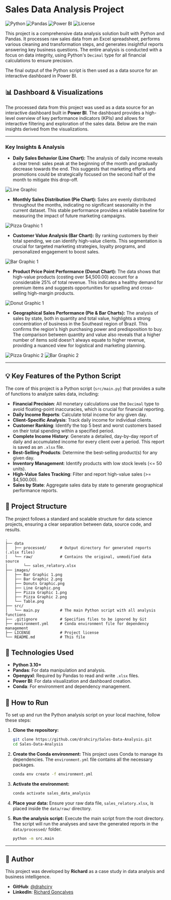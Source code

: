 # Sales Data Analysis Project

![Python](https://img.shields.io/badge/Python-3.10+-blue?style=for-the-badge&logo=python&logoColor=white)
![Pandas](https://img.shields.io/badge/Pandas-2.x-blue?style=for-the-badge&logo=pandas&logoColor=white)
![Power BI](https://img.shields.io/badge/Power%20BI-Desktop-yellow?style=for-the-badge&logo=powerbi&logoColor=white)
![License](https://img.shields.io/badge/License-MIT-green?style=for-the-badge)

This project is a comprehensive data analysis solution built with Python and Pandas. It processes raw sales data from an Excel spreadsheet, performs various cleaning and transformation steps, and generates insightful reports answering key business questions. The entire analysis is conducted with a focus on data integrity, using Python's `Decimal` type for all financial calculations to ensure precision.

The final output of the Python script is then used as a data source for an interactive dashboard in Power BI.

## 📊 Dashboard & Visualizations

The processed data from this project was used as a data source for an interactive dashboard built in **Power BI**. The dashboard provides a high-level overview of key performance indicators (KPIs) and allows for interactive filtering and exploration of the sales data. Below are the main insights derived from the visualizations.

---

### Key Insights & Analysis

-   **Daily Sales Behavior (Line Chart):** The analysis of daily income reveals a clear trend: sales peak at the beginning of the month and gradually decrease towards the end. This suggests that marketing efforts and promotions could be strategically focused on the second half of the month to mitigate this drop-off.

<img src="./images/Line Graphic.png" title="Line Graphic" alt="Line Graphic" justify-content="center">

-   **Monthly Sales Distribution (Pie Chart):** Sales are evenly distributed throughout the months, indicating no significant seasonality in the current dataset. This stable performance provides a reliable baseline for measuring the impact of future marketing campaigns.

<img src="./images/Pizza Graphic 1.png" title="Pizza Graphic 1" alt="Pizza Graphic 1" justify-content="center">

-   **Customer Value Analysis (Bar Chart):** By ranking customers by their total spending, we can identify high-value clients. This segmentation is crucial for targeted marketing strategies, loyalty programs, and personalized engagement to boost sales.

<img src="./images/Bar Graphic 1.png" title="Bar Graphic 1" alt="Bar Graphic 1" justify-content="center">

-   **Product Price Point Performance (Donut Chart):** The data shows that high-value products (costing over $4,500.00) account for a considerable 25% of total revenue. This indicates a healthy demand for premium items and suggests opportunities for upselling and cross-selling high-margin products.

<img src="./images/Donuts Graphic.png" title="Donut Graphic 1" alt="Donut Graphic 1" justify-content="center">

-   **Geographical Sales Performance (Pie & Bar Charts):** The analysis of sales by state, both in quantity and total value, highlights a strong concentration of business in the Southeast region of Brazil. This confirms the region's high purchasing power and predisposition to buy. The comparison between quantity and value also reveals that a higher number of items sold doesn't always equate to higher revenue, providing a nuanced view for logistical and marketing planning.

<img src="./images/Pizza Graphic 2.png" title="Pizza Graphic 2" alt="Pizza Graphic 2" justify-content="center">

<img src="./images/Bar Graphic 2.png" title="Bar Graphic 2" alt="Bar Graphic 2" justify-content="center">

---

## 💡 Key Features of the Python Script

The core of this project is a Python script (`src/main.py`) that provides a suite of functions to analyze sales data, including:

-   **Financial Precision**: All monetary calculations use the `Decimal` type to avoid floating-point inaccuracies, which is crucial for financial reporting.
-   **Daily Income Reports**: Calculate total income for any given day.
-   **Client-Specific Analysis**: Track daily income for individual clients.
-   **Customer Ranking**: Identify the top 5 best and worst customers based on their total spending within a specified period.
-   **Complete Income History**: Generate a detailed, day-by-day report of daily and accumulated income for every client over a period. This report is saved as an `.xlsx` file.
-   **Best-Selling Products**: Determine the best-selling product(s) for any given day.
-   **Inventory Management**: Identify products with low stock levels (<= 50 units).
-   **High-Value Sales Tracking**: Filter and report high-value sales (>= $4,500.00).
-   **Sales by State**: Aggregate sales data by state to generate geographical performance reports.

## 📁 Project Structure

The project follows a standard and scalable structure for data science projects, ensuring a clear separation between data, source code, and results.

```
.
├── data
│   ├── processed/      # Output directory for generated reports (.xlsx files)
│   └── raw/            # Contains the original, unmodified data source
│       └── sales_relatory.xlsx
├── images/
│   ├── Bar Graphic 1.png
│   ├── Bar Graphic 2.png
│   ├── Donuts Graphic.png
│   ├── Line Graphic.png
│   ├── Pizza Graphic 1.png
│   ├── Pizza Graphic 2.png
│   └── Table.png
├── src/
│   └── main.py         # The main Python script with all analysis functions
├── .gitignore          # Specifies files to be ignored by Git
├── environment.yml     # Conda environment file for dependency management
├── LICENSE             # Project license
└── README.md           # This file
```

## 🔧 Technologies Used

-   **Python 3.10+**
-   **Pandas**: For data manipulation and analysis.
-   **Openpyxl**: Required by Pandas to read and write `.xlsx` files.
-   **Power BI**: For data visualization and dashboard creation.
-   **Conda**: For environment and dependency management.

## 🚀 How to Run

To set up and run the Python analysis script on your local machine, follow these steps:

1.  **Clone the repository:**
    ```bash
    git clone https://github.com/drahciry/Sales-Data-Analysis.git
    cd Sales-Data-Analysis
    ```

2.  **Create the Conda environment:**
    This project uses Conda to manage its dependencies. The `environment.yml` file contains all the necessary packages.
    ```bash
    conda env create -f environment.yml
    ```

3.  **Activate the environment:**
    ```bash
    conda activate sales_data_analysis
    ```

4.  **Place your data:**
    Ensure your raw data file, `sales_relatory.xlsx`, is placed inside the `data/raw/` directory.

5.  **Run the analysis script:**
    Execute the main script from the root directory. The script will run the analyses and save the generated reports in the `data/processed/` folder.
    ```bash
    python -m src.main
    ```

---

## 👤 Author

This project was developed by **Richard** as a case study in data analysis and business intelligence.

-   **GitHub**: [@drahciry](https://github.com/drahciry)
-   **LinkedIn**: [Richard Gonçalves](https://www.linkedin.com/in/drahciry/)                